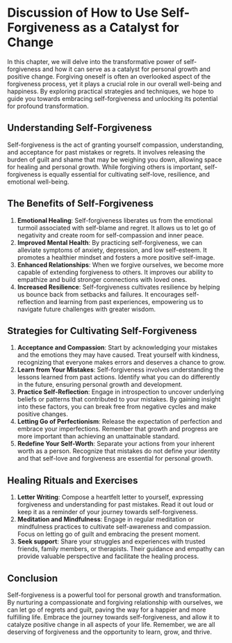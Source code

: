 # Discussion of How to Use Self-Forgiveness as a Catalyst for Change

In this chapter, we will delve into the transformative power of self-forgiveness and how it can serve as a catalyst for personal growth and positive change. Forgiving oneself is often an overlooked aspect of the forgiveness process, yet it plays a crucial role in our overall well-being and happiness. By exploring practical strategies and techniques, we hope to guide you towards embracing self-forgiveness and unlocking its potential for profound transformation.

## Understanding Self-Forgiveness

Self-forgiveness is the act of granting yourself compassion, understanding, and acceptance for past mistakes or regrets. It involves releasing the burden of guilt and shame that may be weighing you down, allowing space for healing and personal growth. While forgiving others is important, self-forgiveness is equally essential for cultivating self-love, resilience, and emotional well-being.

## The Benefits of Self-Forgiveness

1. **Emotional Healing**: Self-forgiveness liberates us from the emotional turmoil associated with self-blame and regret. It allows us to let go of negativity and create room for self-compassion and inner peace.
2. **Improved Mental Health**: By practicing self-forgiveness, we can alleviate symptoms of anxiety, depression, and low self-esteem. It promotes a healthier mindset and fosters a more positive self-image.
3. **Enhanced Relationships**: When we forgive ourselves, we become more capable of extending forgiveness to others. It improves our ability to empathize and build stronger connections with loved ones.
4. **Increased Resilience**: Self-forgiveness cultivates resilience by helping us bounce back from setbacks and failures. It encourages self-reflection and learning from past experiences, empowering us to navigate future challenges with greater wisdom.

## Strategies for Cultivating Self-Forgiveness

1. **Acceptance and Compassion**: Start by acknowledging your mistakes and the emotions they may have caused. Treat yourself with kindness, recognizing that everyone makes errors and deserves a chance to grow.
2. **Learn from Your Mistakes**: Self-forgiveness involves understanding the lessons learned from past actions. Identify what you can do differently in the future, ensuring personal growth and development.
3. **Practice Self-Reflection**: Engage in introspection to uncover underlying beliefs or patterns that contributed to your mistakes. By gaining insight into these factors, you can break free from negative cycles and make positive changes.
4. **Letting Go of Perfectionism**: Release the expectation of perfection and embrace your imperfections. Remember that growth and progress are more important than achieving an unattainable standard.
5. **Redefine Your Self-Worth**: Separate your actions from your inherent worth as a person. Recognize that mistakes do not define your identity and that self-love and forgiveness are essential for personal growth.

## Healing Rituals and Exercises

1. **Letter Writing**: Compose a heartfelt letter to yourself, expressing forgiveness and understanding for past mistakes. Read it out loud or keep it as a reminder of your journey towards self-forgiveness.
2. **Meditation and Mindfulness**: Engage in regular meditation or mindfulness practices to cultivate self-awareness and compassion. Focus on letting go of guilt and embracing the present moment.
3. **Seek support**: Share your struggles and experiences with trusted friends, family members, or therapists. Their guidance and empathy can provide valuable perspective and facilitate the healing process.

## Conclusion

Self-forgiveness is a powerful tool for personal growth and transformation. By nurturing a compassionate and forgiving relationship with ourselves, we can let go of regrets and guilt, paving the way for a happier and more fulfilling life. Embrace the journey towards self-forgiveness, and allow it to catalyze positive change in all aspects of your life. Remember, we are all deserving of forgiveness and the opportunity to learn, grow, and thrive.
